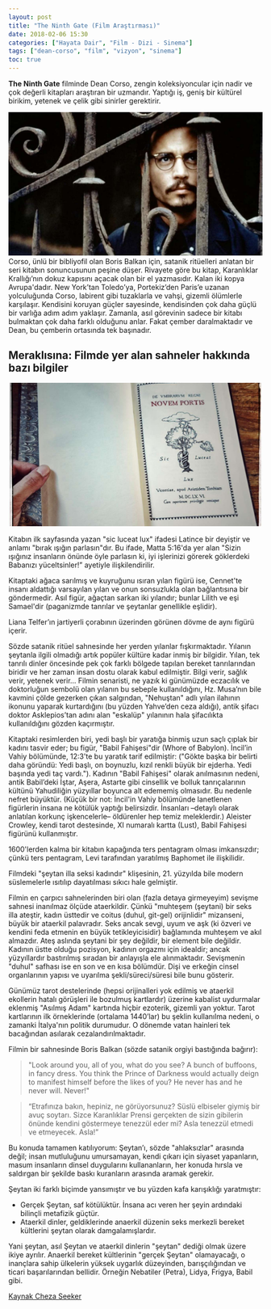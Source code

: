 ```yaml
---
layout: post
title: "The Ninth Gate (Film Araştırması)"
date: 2018-02-06 15:30
categories: ["Hayata Dair", "Film - Dizi - Sinema"]
tags: ["dean-corso", "film", "vizyon", "sinema"]
toc: true
---
```


**The Ninth Gate** filminde Dean Corso, zengin koleksiyoncular için nadir ve çok değerli kitapları araştıran bir uzmandır. Yaptığı iş, geniş bir kültürel birikim, yetenek ve çelik gibi sinirler gerektirir. 

![Dean Corso](assets/img/the-ninth-gate.jpg)
Corso, ünlü bir bibliyofil olan Boris Balkan için, satanik ritüelleri anlatan bir seri kitabın sonuncusunun peşine düşer. Rivayete göre bu kitap, Karanlıklar Krallığı’nın dokuz kapısını açacak olan bir el yazmasıdır. Kalan iki kopya Avrupa'dadır. New York’tan Toledo’ya, Portekiz’den Paris’e uzanan yolculuğunda Corso, labirent gibi tuzaklarla ve vahşi, gizemli ölümlerle karşılaşır. Kendisini koruyan güçler sayesinde, kendisinden çok daha güçlü bir varlığa adım adım yaklaşır. Zamanla, asıl görevinin sadece bir kitabı bulmaktan çok daha farklı olduğunu anlar. Fakat çember daralmaktadır ve Dean, bu çemberin ortasında tek başınadır.

## Meraklısına: Filmde yer alan sahneler hakkında bazı bilgiler
![Dean Corso](assets/img/the-ninth-gate-2.jpg)

Kitabın ilk sayfasında yazan "sic luceat lux" ifadesi Latince bir deyiştir ve anlamı "bırak ışığın parlasın"dır. Bu ifade, Matta 5:16'da yer alan "Sizin ışığınız insanların önünde öyle parlasın ki, iyi işlerinizi görerek göklerdeki Babanızı yüceltsinler!” ayetiyle ilişkilendirilir.

Kitaptaki ağaca sarılmış ve kuyruğunu ısıran yılan figürü ise, Cennet'te insanı aldattığı varsayılan yılan ve onun sonsuzlukla olan bağlantısına bir göndermedir. Asıl figür, ağaçtan sarkan iki yılandır; bunlar Lilith ve eşi Samael'dir (paganizmde tanrılar ve şeytanlar genellikle eşlidir).

Liana Telfer’ın jartiyerli çorabının üzerinden görünen dövme de aynı figürü içerir.

Sözde satanik ritüel sahnesinde her yerden yılanlar fışkırmaktadır. Yılanın şeytanla ilgili olmadığı artık popüler kültüre kadar inmiş bir bilgidir. Yılan, tek tanrılı dinler öncesinde pek çok farklı bölgede tapılan bereket tanrılarından biridir ve her zaman insan dostu olarak kabul edilmiştir. Bilgi verir, sağlık verir, yetenek verir... Filmin senaristi, ne yazık ki günümüzde eczacılık ve doktorluğun sembolü olan yılanın bu sebeple kullanıldığını, Hz. Musa’nın bile kavmini çölde gezerken çıkan salgından, "Nehuştan" adlı yılan ilahının ikonunu yaparak kurtardığını (bu yüzden Yahve’den ceza aldığı), antik şifacı doktor Asklepios’tan adını alan "eskalüp" yılanının hala şifacılıkta kullanıldığını gözden kaçırmıştır.

Kitaptaki resimlerden biri, yedi başlı bir yaratığa binmiş uzun saçlı çıplak bir kadını tasvir eder; bu figür, "Babil Fahişesi"dir (Whore of Babylon). İncil’in Vahiy bölümünde, 12:3'te bu yaratık tarif edilmiştir: ("Gökte başka bir belirti daha göründü: Yedi başlı, on boynuzlu, kızıl renkli büyük bir ejderha. Yedi başında yedi taç vardı."). Kadının "Babil Fahişesi" olarak anılmasının nedeni, antik Babil’deki İştar, Aşera, Astarte gibi cinsellik ve bolluk tanrıçalarının kültünü Yahudiliğin yüzyıllar boyunca alt edememiş olmasıdır. Bu nedenle nefret büyüktür. (Küçük bir not: İncil'in Vahiy bölümünde lanetlenen figürlerin insana ne kötülük yaptığı belirsizdir. İnsanları –detaylı olarak anlatılan korkunç işkencelerle– öldürenler hep temiz meleklerdir.) Aleister Crowley, kendi tarot destesinde, XI numaralı kartta (Lust), Babil Fahişesi figürünü kullanmıştır.

1600'lerden kalma bir kitabın kapağında ters pentagram olması imkansızdır; çünkü ters pentagram, Levi tarafından yaratılmış Baphomet ile ilişkilidir.

Filmdeki "şeytan illa seksi kadındır" klişesinin, 21. yüzyılda bile modern süslemelerle ısıtılıp dayatılması sıkıcı hale gelmiştir.

Filmin en çarpıcı sahnelerinden biri olan (fazla detaya girmeyeyim) sevişme sahnesi inanılmaz ölçüde ataerkildir. Çünkü "muhteşem (şeytani) bir seks illa ateştir, kadın üsttedir ve coitus (duhul, git-gel) orijinlidir" mizanseni, büyük bir ataerkil palavradır. Seks ancak sevgi, uyum ve aşk (ki özveri ve kendini feda etmenin en büyük tetikleyicisidir) bağlamında muhteşem ve akıl almazdır. Ateş aslında şeytani bir şey değildir, bir element bile değildir. Kadının üstte olduğu pozisyon, kadının orgazmı için idealdir; ancak yüzyıllardır bastırılmış sıradan bir anlayışla ele alınmaktadır. Sevişmenin "duhul" safhası ise en son ve en kısa bölümdür. Dişi ve erkeğin cinsel organlarının yapısı ve uyarılma şekli/süreci/süresi bile bunu gösterir.

Günümüz tarot destelerinde (hepsi orijinalleri yok edilmiş ve ataerkil ekollerin hatalı görüşleri ile bozulmuş kartlardır) üzerine kabalist uydurmalar eklenmiş "Asılmış Adam" kartında hiçbir ezoterik, gizemli yan yoktur. Tarot kartlarının ilk örneklerinde (ortalama 1440’lar) bu şeklin kullanılma nedeni, o zamanki İtalya'nın politik durumudur. O dönemde vatan hainleri tek bacağından asılarak cezalandırılmaktadır.

Filmin bir sahnesinde Boris Balkan (sözde satanik orgiyi bastığında bağırır): 

> "Look around you, all of you, what do you see? A bunch of buffoons, in fancy dress. You think the Prince of Darkness would actually deign to manifest himself before the likes of you? He never has and he never will. Never!"

> “Etrafınıza bakın, hepiniz, ne görüyorsunuz? Süslü elbiseler giymiş bir avuç soytarı. Sizce Karanlıklar Prensi gerçekten de sizin gibilerin önünde kendini göstermeye tenezzül eder mi? Asla tenezzül etmedi ve etmeyecek. Asla!”

Bu konuda tamamen katılıyorum: Şeytan’ı, sözde "ahlaksızlar" arasında değil; insan mutluluğunu umursamayan, kendi çıkarı için siyaset yapanların, masum insanların dinsel duygularını kullananların, her konuda hırsla ve saldırgan bir şekilde baskı kuranların arasında aramak gerekir.

Şeytan iki farklı biçimde yansımıştır ve bu yüzden kafa karışıklığı yaratmıştır:

- Gerçek Şeytan, saf kötülüktür. İnsana acı veren her şeyin ardındaki bilinçli metafizik güçtür.
- Ataerkil dinler, geldiklerinde anaerkil düzenin seks merkezli bereket kültlerini şeytan olarak damgalamışlardır.

Yani şeytan, asıl Şeytan ve ataerkil dinlerin "şeytan" dediği olmak üzere ikiye ayrılır. Anaerkil bereket kültlerinin "gerçek Şeytan" olamayacağı, o inançlara sahip ülkelerin yüksek uygarlık düzeyinden, barışçılığından ve ticari başarılarından bellidir. Örneğin Nebatiler (Petra), Lidya, Frigya, Babil gibi.

[Kaynak Cheza Seeker](https://eksisozluk.com/entry/51169511)